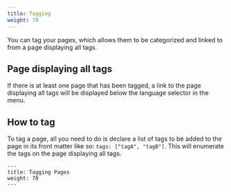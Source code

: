 ```yaml
---
title: Tagging
weight: 70
---
```


You can tag your pages, which allows them to be categorized and linked to from a page displaying all tags.

## Page displaying all tags

If there is at least one page that has been tagged, a link to the page displaying all tags will be displayed below the language selector in the menu.

## How to tag

To tag a page, all you need to do is declare a list of tags to be added to the page in its front matter like so: `tags: ["tagA", "tagB"]`. This will enumerate the tags on the page displaying all tags.

```plain
---
title: Tagging Pages
weight: 70
---
```